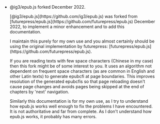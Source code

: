 <ul>
  <li>
    <p class="announcement-title">@ig3/epub.js forked December 2022.</p>
    <p markdown="1">
     [@ig3/epub.js](https://github.com/ig3/epub.js) was forked from
     [futurepress/epub.js](https://github.com/futurepress/epub.js)
     December 2022, to implement a minor enhancement and to add this
     documentation.
    </p>
    <p markdown="1">
     I maintain this purely for my own use and you almost
     certainly should be using the original implementation by futurepress:
     [futurepress/epub.js](https://github.com/futurepress/epub.js).
    </p>
    <p markdown="1">
     If you are reading texts with few space characters (Chinese in my
     case) then this fork might be of some interest to you. It uses an
     algorithm not dependent on frequent space characters (as are common in
     English and other Latin texts) to generate epubcfi at page boundaries.
     This improves resolution of the generated epubcfis so that page
     reloading doesn't cause page changes and avoids pages being skipped at
     the end of chapters by 'next' navigation.
    </p>
    <p markdown="1">
     Similarly this documentation is for my own use, as I try to understand
     how epub.js works well enough to fix the problems I have encountered.
     It is not authoritative and far from complete. As I don't understand
     how epub.js works, it probably has many errors.
    </p>
  </li>
</ul>
